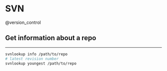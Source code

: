 # SVN

@version_control

## Get information about a repo
----------------------------

```bash
svnlookup info /path/to/repo
# latest revision number
svnlookup youngest /path/to/repo
```
